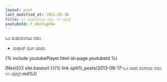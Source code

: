 ```yaml
---
layout: post
last_modified_at: 2021-03-30
title: ಓಂ ಮಹಾಲಿಂಗಯ ನಮಃ ೧೧ ಟೈಮ್ಸ್
youtubeId: F_kKeTugG8w
---
```

 
 
 ಓಂ ಮಹಾಲಿಂಗಯ ನಮಃ  
 
 -  ಮಹಾನ್ ಲಿಂಗ ಯಾರು 
 
  
 
  
 
 
 
 
 
 


{% include youtubePlayer.html id=page.youtubeId %}
 
[Next]({{ site.baseurl }}{% link  split1/_posts/2013-08-17-ಓಂ ಚಾರು ಲಿಂಗಾಯ ನಮಃ ೧೧ ಟೈಮ್ಸ್.md%})
 
